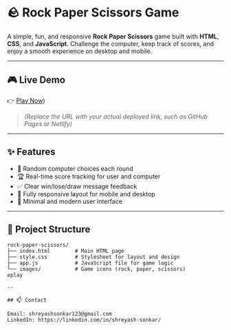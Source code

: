 # 🪨 Rock Paper Scissors Game

A simple, fun, and responsive **Rock Paper Scissors** game built with **HTML**, **CSS**, and **JavaScript**. Challenge the computer, keep track of scores, and enjoy a smooth experience on desktop and mobile.

---

## 🎮 Live Demo

👉 [Play Now](https://stonepapersessiors.netlify.app/))  
> *(Replace the URL with your actual deployed link, such as GitHub Pages or Netlify)*

---

## ✨ Features

- 🎲 Random computer choices each round  
- 🏆 Real-time score tracking for user and computer  
- ✅ Clear win/lose/draw message feedback  
- 📱 Fully responsive layout for mobile and desktop  
- 🎨 Minimal and modern user interface  

---

## 📁 Project Structure

```text
rock-paper-scissors/
├── index.html        # Main HTML page
├── style.css         # Stylesheet for layout and design
├── app.js            # JavaScript file for game logic
└── images/           # Game icons (rock, paper, scissors)
eplay

--

## 📫 Contact

Email: shreyashsonkar123@gmail.com
LinkedIn: https://linkedin.com/in/shreyash-sonkar/
